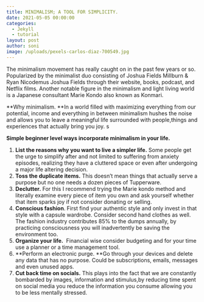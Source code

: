 ```yaml
---
title: MINIMALISM; A TOOL FOR SIMPLICITY.
date: 2021-05-05 00:00:00
categories:
  - Jekyll
  - tutorial
layout: post
author: soni
image: /uploads/pexels-carlos-diaz-700549.jpg
---
```

The minimalism movement has really caught on in the past few years or so. Popularized by the minimalist duo consisting of Joshua Fields Millburn & Ryan Nicodemus Joshua Fields through their website, books, podcast, and Netflix films. Another notable figure in the minimalism and light living world is a Japanese consultant Marie Kondo also known as Konmari.&nbsp;

**Why minimalism.&nbsp;**In a world filled with maximizing everything from our potential, income and everything in between minimalism hushes the noise and allows you to leave a meaningful life surrounded with people,things and experiences that actually bring you joy. s

**Simple beginner level ways incorporate minimalism in your life.**

1. **List the reasons why you want to live a simpler life.** Some people get the urge to simplify after and not limited to suffering from anxiety episodes, realizing they have a cluttered space or even after undergoing a major life altering decision.&nbsp;
2. **Toss the duplicate items.** This doesn’t mean things that actually serve a purpose but no one needs a dozen pieces of Tupperware.&nbsp;
3. **Declutter.** For this I recommend trying the Marie kondo method and literally examine every piece of item you own and ask yourself whether that item sparks joy if not consider donating or selling.
4. **Conscious fashion**. First find your authentic style and only invest in that style with a capsule wardrobe. Consider second hand clothes as well. The fashion industry contributes 85% to the dumps annually, by practicing consciousness you will inadvertently be saving the environment too.&nbsp;
5. **Organize your life.**&nbsp; Financial wise consider budgeting and for your time use a planner or a time management tool.
6. **Perform an electronic purge.&nbsp;**Go through your devices and delete any data that has no purpose. Could be subscriptions, emails, messages and even unused apps.
7. **Cut back time on socials.** This plays into the fact that we are constantly bombarded by images, information and stimulus,by reducing time spent on social media you reduce the information you consume allowing you to be less mentally stressed.&nbsp;

&nbsp;
